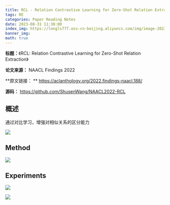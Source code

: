 ```yaml
---
title: RCL - Relation Contrastive Learning for Zero-Shot Relation Extraction
tags: RE
categories: Paper Reading Notes
date: 2023-08-31 11:38:00
index_img: https://longls777.oss-cn-beijing.aliyuncs.com/img/image-20230831114455586.png
banner_img: 
math: true
---
```


**标题：**《RCL: Relation Contrastive Learning for Zero-Shot Relation Extraction》

**论文来源：** NAACL Findings 2022

**原文链接： **  https://aclanthology.org/2022.findings-naacl.188/

**源码：** https://github.com/ShusenWang/NAACL2022-RCL



## 概述

通过对比学习，增强对相似关系的区分能力

![](https://longls777.oss-cn-beijing.aliyuncs.com/img/image-20230831114340962.png)

## Method

![](https://longls777.oss-cn-beijing.aliyuncs.com/img/image-20230831114455586.png)



## Experiments

![](https://longls777.oss-cn-beijing.aliyuncs.com/img/image-20230831114657707.png)

![](https://longls777.oss-cn-beijing.aliyuncs.com/img/image-20230831114734536.png)